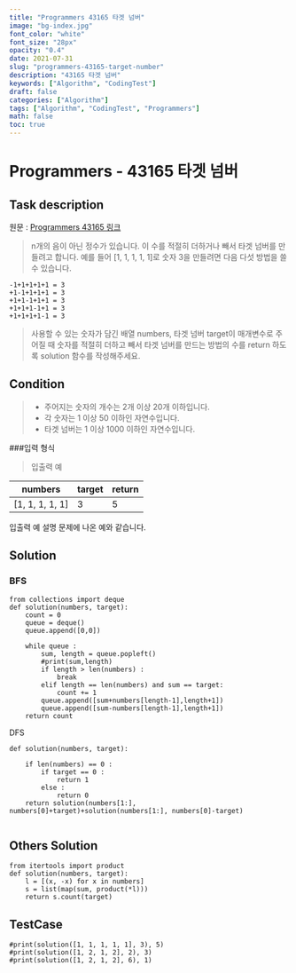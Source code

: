 ```yaml
---
title: "Programmers 43165 타겟 넘버"
image: "bg-index.jpg"
font_color: "white"
font_size: "28px"
opacity: "0.4"
date: 2021-07-31
slug: "programmers-43165-target-number"
description: "43165 타겟 넘버"
keywords: ["Algorithm", "CodingTest"]
draft: false
categories: ["Algorithm"]
tags: ["Algorithm", "CodingTest", "Programmers"]
math: false
toc: true
---
```


# Programmers - 43165 타겟 넘버

## Task description

원문 : <a href="https://programmers.co.kr/learn/courses/30/lessons/43165">Programmers 43165 링크</a>

>n개의 음이 아닌 정수가 있습니다. 이 수를 적절히 더하거나 빼서 타겟 넘버를 만들려고 합니다. 예를 들어 [1, 1, 1, 1, 1]로 숫자 3을 만들려면 다음 다섯 방법을 쓸 수 있습니다.

```
-1+1+1+1+1 = 3
+1-1+1+1+1 = 3
+1+1-1+1+1 = 3
+1+1+1-1+1 = 3
+1+1+1+1-1 = 3
```

>사용할 수 있는 숫자가 담긴 배열 numbers, 타겟 넘버 target이 매개변수로 주어질 때 숫자를 적절히 더하고 빼서 타겟 넘버를 만드는 방법의 수를 return 하도록 solution 함수를 작성해주세요.




## Condition
>- 주어지는 숫자의 개수는 2개 이상 20개 이하입니다.
>- 각 숫자는 1 이상 50 이하인 자연수입니다.
>- 타겟 넘버는 1 이상 1000 이하인 자연수입니다.

###입력 형식
>입출력 예

numbers	| target	| return
----------|----|----
[1, 1, 1, 1, 1]	| 3	| 5

입출력 예 설명
문제에 나온 예와 같습니다.

## Solution 

### BFS
```
from collections import deque
def solution(numbers, target):
    count = 0
    queue = deque()
    queue.append([0,0])

    while queue :
        sum, length = queue.popleft() 
        #print(sum,length)
        if length > len(numbers) :
            break
        elif length == len(numbers) and sum == target:
            count += 1
        queue.append([sum+numbers[length-1],length+1])
        queue.append([sum-numbers[length-1],length+1])
    return count

```

DFS

```
def solution(numbers, target):
    
    if len(numbers) == 0 :
        if target == 0 :
            return 1
        else : 
            return 0
    return solution(numbers[1:], numbers[0]+target)+solution(numbers[1:], numbers[0]-target)
    
```



## Others Solution 
```
from itertools import product
def solution(numbers, target):
    l = [(x, -x) for x in numbers]
    s = list(map(sum, product(*l)))
    return s.count(target)

```

## TestCase
```
#print(solution([1, 1, 1, 1, 1], 3), 5)
#print(solution([1, 2, 1, 2], 2), 3)
#print(solution([1, 2, 1, 2], 6), 1)
```
